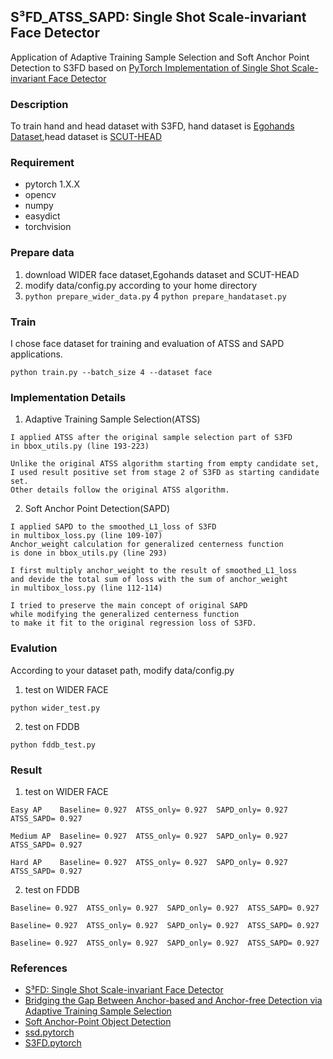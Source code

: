 ## S³FD_ATSS_SAPD: Single Shot Scale-invariant Face Detector ##
Application of Adaptive Training Sample Selection and Soft Anchor Point Detection to S3FD based on [PyTorch Implementation of Single Shot Scale-invariant Face Detector](https://github.com/yxlijun/S3FD.pytorch)
### Description
To train hand and head dataset with S3FD, hand dataset is [Egohands Dataset](http://vision.soic.indiana.edu/projects/egohands/),head dataset is [SCUT-HEAD](https://github.com/HCIILAB/SCUT-HEAD-Dataset-Release)

### Requirement
* pytorch 1.X.X 
* opencv 
* numpy 
* easydict
* torchvision

### Prepare data 
1. download WIDER face dataset,Egohands dataset and SCUT-HEAD
2. modify data/config.py according to your home directory
3. ``` python prepare_wider_data.py ```
4 ``` python prepare_handataset.py ```

### Train
I chose face dataset for training and evaluation of ATSS and SAPD applications.
``` 
python train.py --batch_size 4 --dataset face
``` 

### Implementation Details
1. Adaptive Training Sample Selection(ATSS)
```
I applied ATSS after the original sample selection part of S3FD 
in bbox_utils.py (line 193-223)

Unlike the original ATSS algorithm starting from empty candidate set, 
I used result positive set from stage 2 of S3FD as starting candidate set. 
Other details follow the original ATSS algorithm.
```
2. Soft Anchor Point Detection(SAPD)
```
I applied SAPD to the smoothed_L1_loss of S3FD 
in multibox_loss.py (line 109-107)
Anchor_weight calculation for generalized centerness function 
is done in bbox_utils.py (line 293)

I first multiply anchor_weight to the result of smoothed_L1_loss 
and devide the total sum of loss with the sum of anchor_weight 
in multibox_loss.py (line 112-114)

I tried to preserve the main concept of original SAPD
while modifying the generalized centerness function 
to make it fit to the original regression loss of S3FD.
```

### Evalution
According to your dataset path, modify data/config.py 

1. test on WIDER FACE 
```
python wider_test.py
```
2. test on FDDB
```
python fddb_test.py
```

### Result
1. test on WIDER FACE 
```
Easy AP    Baseline= 0.927  ATSS_only= 0.927  SAPD_only= 0.927  ATSS_SAPD= 0.927
    
Medium AP  Baseline= 0.927  ATSS_only= 0.927  SAPD_only= 0.927  ATSS_SAPD= 0.927
    
Hard AP    Baseline= 0.927  ATSS_only= 0.927  SAPD_only= 0.927  ATSS_SAPD= 0.927
```

2. test on FDDB
```
Baseline= 0.927  ATSS_only= 0.927  SAPD_only= 0.927  ATSS_SAPD= 0.927
    
Baseline= 0.927  ATSS_only= 0.927  SAPD_only= 0.927  ATSS_SAPD= 0.927
    
Baseline= 0.927  ATSS_only= 0.927  SAPD_only= 0.927  ATSS_SAPD= 0.927
```    

### References
* [S³FD: Single Shot Scale-invariant Face Detector](https://arxiv.org/abs/1708.05237)
* [Bridging the Gap Between Anchor-based and Anchor-free Detection via Adaptive Training Sample Selection](https://arxiv.org/abs/1912.02424)
* [Soft Anchor-Point Object Detection](https://arxiv.org/abs/1911.12448)
* [ssd.pytorch](https://github.com/amdegroot/ssd.pytorch)
* [S3FD.pytorch](https://github.com/yxlijun/S3FD.pytorch)